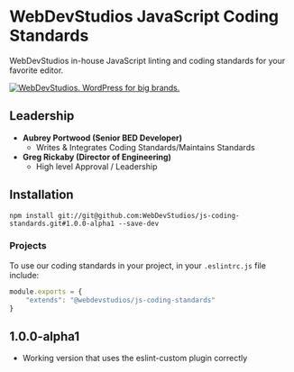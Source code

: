# WebDevStudios JavaScript Coding Standards

WebDevStudios in-house JavaScript linting and coding standards for your favorite editor.

<a href="https://webdevstudios.com/contact/"><img src="https://webdevstudios.com/wp-content/uploads/2018/04/wds-github-banner.png" alt="WebDevStudios. WordPress for big brands."></a>

## Leadership

- __Aubrey Portwood (Senior BED Developer)__
    + Writes & Integrates Coding Standards/Maintains Standards
- __Greg Rickaby (Director of Engineering)__
    + High level Approval / Leadership

## Installation

`npm install git://git@github.com:WebDevStudios/js-coding-standards.git#1.0.0-alpha1 --save-dev`

### Projects

To use our coding standards in your project, in your `.eslintrc.js` file include:

```js
module.exports = {
    "extends": "@webdevstudios/js-coding-standards"
}
```

## 1.0.0-alpha1

- Working version that uses the eslint-custom plugin correctly
